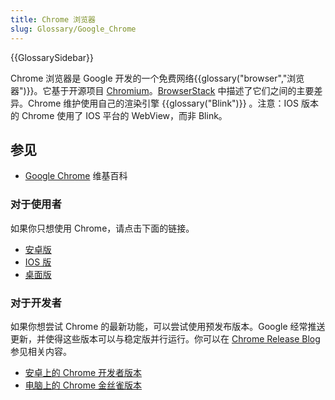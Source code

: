 ```yaml
---
title: Chrome 浏览器
slug: Glossary/Google_Chrome
---
```


{{GlossarySidebar}}

Chrome 浏览器是 Google 开发的一个免费网络{{glossary("browser","浏览器")}}。它基于开源项目 [Chromium](https://www.chromium.org/)。[BrowserStack](https://www.browserstack.com/guide/difference-between-chrome-and-chromium#toc5) 中描述了它们之间的主要差异。Chrome 维护使用自己的渲染引擎 {{glossary("Blink")}} 。注意：IOS 版本的 Chrome 使用了 IOS 平台的 WebView，而非 Blink。

## 参见

- [Google Chrome](https://zh.wikipedia.org/wiki/Google_Chrome) 维基百科

### 对于使用者

如果你只想使用 Chrome，请点击下面的链接。

- [安卓版](https://play.google.com/store/apps/details?id=com.android.chrome)
- [IOS 版](https://apps.apple.com/cn/app/chrome-web-browser-by-google/id535886823)
- [桌面版](https://www.google.cn/chrome/)

### 对于开发者

如果你想尝试 Chrome 的最新功能，可以尝试使用预发布版本。Google 经常推送更新，并使得这些版本可以与稳定版并行运行。你可以在 [Chrome Release Blog](https://chromereleases.googleblog.com) 参见相关内容。

- [安卓上的 Chrome 开发者版本](https://play.google.com/store/apps/details?id=com.chrome.dev)
- [电脑上的 Chrome 金丝雀版本](https://www.google.cn/chrome/canary/)
